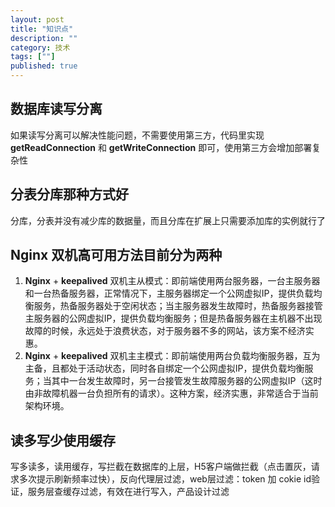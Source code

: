 ```yaml
---
layout: post
title: "知识点"
description: ""
category: 技术
tags: [""]
published: true
---
```


## 数据库读写分离

如果读写分离可以解决性能问题，不需要使用第三方，代码里实现 **getReadConnection** 和 **getWriteConnection** 即可，使用第三方会增加部署复杂性

## 分表分库那种方式好

分库，分表并没有减少库的数据量，而且分库在扩展上只需要添加库的实例就行了

## Nginx 双机高可用方法目前分为两种

1. **Nginx** + **keepalived** 双机主从模式：即前端使用两台服务器，一台主服务器和一台热备服务器，正常情况下，主服务器绑定一个公网虚拟IP，提供负载均衡服务，热备服务器处于空闲状态；当主服务器发生故障时，热备服务器接管主服务器的公网虚拟IP，提供负载均衡服务；但是热备服务器在主机器不出现故障的时候，永远处于浪费状态，对于服务器不多的网站，该方案不经济实惠。
2. **Nginx** + **keepalived** 双机主主模式：即前端使用两台负载均衡服务器，互为主备，且都处于活动状态，同时各自绑定一个公网虚拟IP，提供负载均衡服务；当其中一台发生故障时，另一台接管发生故障服务器的公网虚拟IP（这时由非故障机器一台负担所有的请求）。这种方案，经济实惠，非常适合于当前架构环境。

## 读多写少使用缓存

写多读多，读用缓存，写拦截在数据库的上层，H5客户端做拦截（点击置灰，请求多次提示刷新频率过快），反向代理层过滤，web层过滤：token 加 cokie id验证，服务层查缓存过滤，有效在进行写入，产品设计过滤